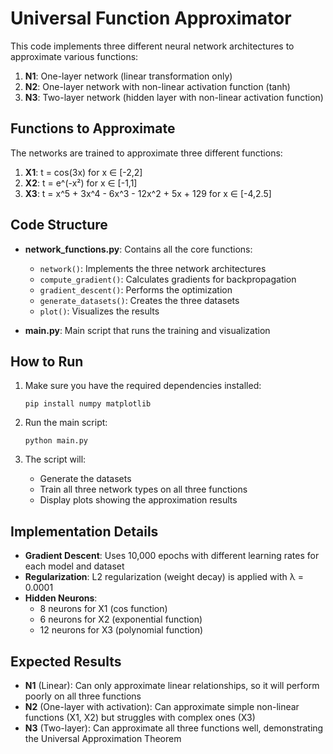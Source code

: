 # Universal Function Approximator

This code implements three different neural network architectures to approximate various functions:

1. **N1**: One-layer network (linear transformation only)
2. **N2**: One-layer network with non-linear activation function (tanh)
3. **N3**: Two-layer network (hidden layer with non-linear activation function)

## Functions to Approximate

The networks are trained to approximate three different functions:

1. **X1**: t = cos(3x) for x ∈ [-2,2]
2. **X2**: t = e^(-x²) for x ∈ [-1,1]
3. **X3**: t = x^5 + 3x^4 - 6x^3 - 12x^2 + 5x + 129 for x ∈ [-4,2.5]

## Code Structure

- **network_functions.py**: Contains all the core functions:
  - `network()`: Implements the three network architectures
  - `compute_gradient()`: Calculates gradients for backpropagation
  - `gradient_descent()`: Performs the optimization
  - `generate_datasets()`: Creates the three datasets
  - `plot()`: Visualizes the results

- **main.py**: Main script that runs the training and visualization

## How to Run

1. Make sure you have the required dependencies installed:
   ```
   pip install numpy matplotlib
   ```

2. Run the main script:
   ```
   python main.py
   ```

3. The script will:
   - Generate the datasets
   - Train all three network types on all three functions
   - Display plots showing the approximation results

## Implementation Details

- **Gradient Descent**: Uses 10,000 epochs with different learning rates for each model and dataset
- **Regularization**: L2 regularization (weight decay) is applied with λ = 0.0001
- **Hidden Neurons**: 
  - 8 neurons for X1 (cos function)
  - 6 neurons for X2 (exponential function)
  - 12 neurons for X3 (polynomial function)

## Expected Results

- **N1** (Linear): Can only approximate linear relationships, so it will perform poorly on all three functions
- **N2** (One-layer with activation): Can approximate simple non-linear functions (X1, X2) but struggles with complex ones (X3)
- **N3** (Two-layer): Can approximate all three functions well, demonstrating the Universal Approximation Theorem 